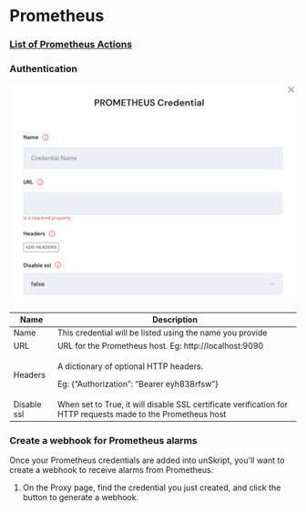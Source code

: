 # Prometheus

### [List of Prometheus Actions](https://docs.unskript.com/unskript-product-documentation/lists/action\_list#prometheus)

### Authentication

![Information needed to onboard Prometheus connector](<../../.gitbook/assets/Screen Shot 2022-06-15 at 7.52.25 PM.png>)

| Name        | Description                                                                                                  |
| ----------- | ------------------------------------------------------------------------------------------------------------ |
| Name        | This credential will be listed using the name you provide                                                    |
| URL         | URL for the Prometheus host. Eg: http://localhost:9090                                                       |
| Headers     | <p>A dictionary of optional HTTP headers.</p><p>Eg: {“Authorization”: “Bearer eyh838rfsw”}</p>               |
| Disable ssl | When set to True, it will disable SSL certificate verification for HTTP requests made to the Prometheus host |

### Create a webhook for Prometheus alarms

Once your Prometheus credentials are added into unSkript, you'll want to create a webhook to receive alarms from Prometheus.

1. On the Proxy page, find the credential you just created, and click the button to generate a webhook. &#x20;
